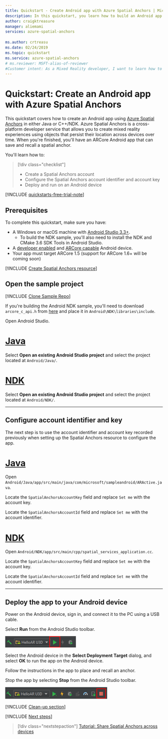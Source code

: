 ```yaml
---
title: Quickstart - Create Android app with Azure Spatial Anchors | Microsoft Docs
description: In this quickstart, you learn how to build an Android app using Spatial Anchors.
author: craigktreasure
manager: aliemami
services: azure-spatial-anchors

ms.author: crtreasu
ms.date: 02/24/2019
ms.topic: quickstart
ms.service: azure-spatial-anchors
# ms.reviewer: MSFT-alias-of-reviewer
#Customer intent: As a Mixed Reality developer, I want to learn how to use Azure Spatial Anchors in my Android app (in either Java or C++/NDK) that can place and locate a 3D object that persists across devices and platforms.
---
```


# Quickstart: Create an Android app with Azure Spatial Anchors

This quickstart covers how to create an Android app using [Azure Spatial Anchors](../overview.md) in either Java or C++/NDK. Azure Spatial Anchors is a cross-platform developer service that allows you to create mixed reality experiences using objects that persist their location across devices over time. When you're finished, you'll have an ARCore Android app that can save and recall a spatial anchor.

You'll learn how to:

> [!div class="checklist"]
> * Create a Spatial Anchors account
> * Configure the Spatial Anchors account identifier and account key
> * Deploy and run on an Android device

[!INCLUDE [quickstarts-free-trial-note](../../../includes/quickstarts-free-trial-note.md)]

## Prerequisites

To complete this quickstart, make sure you have:

- A Windows or macOS machine with <a href="https://developer.android.com/studio/" target="_blank">Android Studio 3.3+</a>.
  - To build the NDK sample, you'll also need to install the NDK and CMake 3.6 SDK Tools in Android Studio.
- A <a href="https://developer.android.com/studio/debug/dev-options" target="_blank">developer enabled</a> and <a href="https://developers.google.com/ar/discover/supported-devices" target="_blank">ARCore capable</a> Android device.
- Your app must target ARCore 1.5 (support for ARCore 1.6+ will be coming soon)

[!INCLUDE [Create Spatial Anchors resource](../../../includes/spatial-anchors-get-started-create-resource.md)]

## Open the sample project

[!INCLUDE [Clone Sample Repo](../../../includes/spatial-anchors-clone-sample-repository.md)]

If you're building the Android NDK sample, you'll need to download `arcore_c_api.h` from [here](https://raw.githubusercontent.com/google-ar/arcore-android-sdk/v1.5.0/libraries/include/arcore_c_api.h) and place it in `Android\NDK\libraries\include`.

Open Android Studio.

# [Java](#tab/openproject-java)

Select **Open an existing Android Studio project** and select the project located at `Android/Java/`.

# [NDK](#tab/openproject-ndk)

Select **Open an existing Android Studio project** and select the project located at `Android/NDK/`.

***

## Configure account identifier and key

The next step is to use the account identifier and account key recorded previously when setting up the Spatial Anchors resource to configure the app.

# [Java](#tab/openproject-java)

Open `Android/Java/app/src/main/java/com/microsoft/sampleandroid/ARActive.java`.

Locate the `SpatialAnchorsAccountKey` field and replace `Set me` with the account key.

Locate the `SpatialAnchorsAccountId` field and replace `Set me` with the account identifier.

# [NDK](#tab/openproject-ndk)

Open `Android/NDK/app/src/main/cpp/spatial_services_application.cc`.

Locate the `SpatialAnchorsAccountKey` field and replace `Set me` with the account key.

Locate the `SpatialAnchorsAccountId` field and replace `Set me` with the account identifier.

***

## Deploy the app to your Android device

Power on the Android device, sign in, and connect it to the PC using a USB cable.

Select **Run** from the Android Studio toolbar.

![Android Studio Deploy and Run](./media/get-started-android/android-studio-deploy-run.png)

Select the Android device in the **Select Deployment Target** dialog, and select **OK** to run the app on the Android device.

Follow the instructions in the app to place and recall an anchor.

Stop the app by selecting **Stop** from the Android Studio toolbar.

![Android Studio Stop](./media/get-started-android/android-studio-stop.png)

[!INCLUDE [Clean-up section](../../../includes/clean-up-section-portal.md)]

[!INCLUDE [Next steps](../../../includes/spatial-anchors-quickstarts-nextsteps.md)]

> [!div class="nextstepaction"]
> [Tutorial: Share Spatial Anchors across devices](../tutorials/tutorial-share-anchors-across-devices.md)
